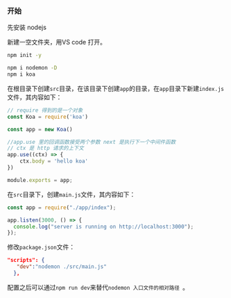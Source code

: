 ### 开始

先安装 nodejs

新建一空文件夹，用VS code 打开。

```bash
npm init -y
```

```bash
npm i nodemon -D
npm i koa
```

在根目录下创建`src`目录，在该目录下创建`app`的目录，在`app`目录下新建`index.js`文件，其内容如下：

```javascript
// require 得到的是一个对象
const Koa = require('koa')

const app = new Koa()

//app.use 里的回调函数接受两个参数 next 是执行下一个中间件函数
// ctx 是 http 请求的上下文
app.use((ctx) => {
    ctx.body = 'hello koa'
})

module.exports = app;
```

在`src`目录下，创建`main.js`文件，其内容如下：

```javascript
const app = require("./app/index");

app.listen(3000, () => {
  console.log("server is running on http://localhost:3000");
});
```

修改`package.json`文件：

```json
"scripts": {
   "dev":"nodemon ./src/main.js"
  },
```

配置之后可以通过`npm run dev`来替代`nodemon 入口文件的相对路径 `。